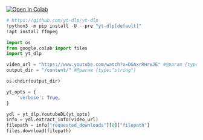 <a href="https://colab.research.google.com/github/rin2401/youtube/blob/master/download/Download_Youtube.ipynb" target="_parent"><img src="https://colab.research.google.com/assets/colab-badge.svg" alt="Open In Colab"/></a>

```python
# https://github.com/yt-dlp/yt-dlp
!python3 -m pip install -U --pre "yt-dlp[default]"
!apt install ffmpeg

import os
from google.colab import files
import yt_dlp

video_url = "https://www.youtube.com/watch?v=DGAxrRHrxJE" #@param {type:"string"}
output_dir = "/content/" #@param {type:"string"}

os.chdir(output_dir)

yt_opts = {
    'verbose': True,
}

ydl = yt_dlp.YoutubeDL(yt_opts)
info = ydl.extract_info(video_url)
filepath = info["requested_downloads"][0]["filepath"]
files.download(filepath)
```